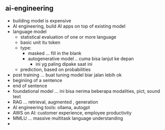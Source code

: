 ## ai-engineering
- building model is expensive
- AI engineering, build AI apps on top of existing model
- language model
    - statistical evaluation of one or more language
    - basic unit itu token
    - type:
        - masked ... fill in the blank
        - autogenerative model .. cuma bisa lanjut ke depan
            - ini yg paling dipake saat ini
    - prediction, based on probabilities
- post training ... buat tuning model biar jalan lebih ok
- <BOS> beginiing of a sentence
- <EOS> end of sentence
- foundational model ... ini bisa nerima beberapa modalities, pict, sound text
- RAG ... retrieval, augmented , generation
- AI engineering tools: ollama, autogpt
- AWS on AI: customer experience, employee productivity
- MMLU ... massive multitask language understanding
- 